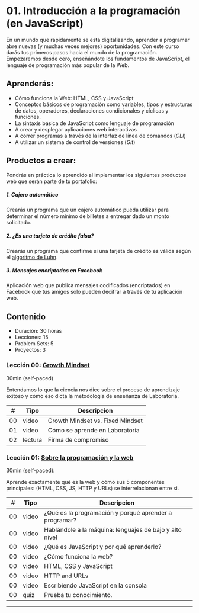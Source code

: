 # 01. Introducción a la programación (en JavaScript)
En un mundo que rápidamente se está digitalizando, aprender a programar abre nuevas (y muchas veces mejores) oportunidades. Con este curso darás tus primeros pasos hacia el mundo de la programación. Empezaremos desde cero, enseñándote los fundamentos de JavaScript, el lenguaje de programación más popular de la Web.

## Aprenderás:
* Cómo funciona la Web: HTML, CSS y JavaScript
* Conceptos básicos de programación como variables, tipos y estructuras de datos, operadores, declaraciones condicionales y cíclicas y funciones.
* La sintaxis básica de JavaScript como lenguaje de programación
* A crear y desplegar aplicaciones web interactivas
* A correr programas a través de la interfaz de línea de comandos (_CLI_)
* A utilizar un sistema de control de versiones (_Git_)

## Productos a crear:
Pondrás en práctica lo aprendido al implementar los siguientes productos web que serán parte de tu portafolio:

##### 1. Cajero automático
Crearás un programa que un cajero automático pueda utilizar para determinar el número mínimo de billetes a entregar dado un monto solicitado.

##### 2. ¿Es una tarjeto de crédito falsa?
Crearás un programa que confirme si una tarjeta de crédito es válida según el [algoritmo de Luhn](https://es.wikipedia.org/wiki/Algoritmo_de_Luhn).

##### 3. Mensajes encriptados en Facebook
Aplicación web que publica mensajes codificados (encriptados) en Facebook que tus amigos solo pueden decifrar a través de tu aplicación web.

## Contenido
* Duración: 30 horas
* Lecciones: 15
* Problem Sets: 5
* Proyectos: 3

### Lección 00: [Growth Mindset](01-growth-mindset)
30min (self-paced)

Entendamos lo que la ciencia nos dice sobre el proceso de aprendizaje exitoso y cómo eso dicta la metodología de enseñanza de Laboratoria.

| # | Tipo | Descripcion           |
| - | ----- | --------------------  |
| 00 | video | Growth Mindset vs. Fixed Mindset |
| 01 | video | Cómo se aprende en Laboratoria  
| 02 | lectura | Firma de compromiso

### Lección 01: [Sobre la programación y la web](02-web-development-process)
30min (self-paced):

Aprende exactamente qué es la web y cómo sus 5 componentes principales: (HTML, CSS, JS, HTTP y URLs) se interrelacionan entre si.

| # | Tipo | Descripcion           |
| - | ----- | --------------------  |
| 00 | video |¿Qué es la programación y porqué aprender a programar?
| 00 | video | Hablándole a la máquina: lenguajes de bajo y alto nivel
| 00 | video | ¿Qué es JavaScript y por qué aprenderlo?
| 00 | video | ¿Cómo funciona la web?
| 00 | video | HTML, CSS y JavaScript
| 00 | video | HTTP and URLs
| 00 | video | Escribiendo JavaScript en la consola
| 00 | quiz | Prueba tu conocimiento.





* * *
